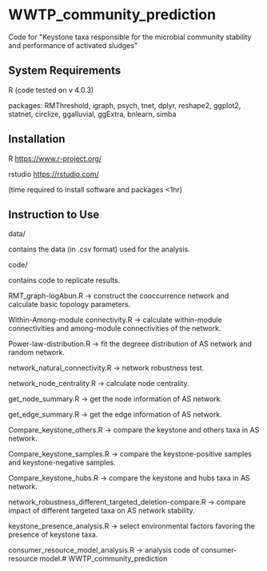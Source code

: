 # WWTP_community_prediction
Code for "Keystone taxa responsible for the microbial community stability and performance of activated sludges"

## System Requirements

R (code tested on v 4.0.3)

packages: RMThreshold, igraph, psych, tnet, dplyr, reshape2, ggplot2, statnet, circlize, ggalluvial, ggExtra, bnlearn, simba


## Installation

R https://www.r-project.org/

rstudio https://rstudio.com/

(time required to install software and packages <1hr)

## Instruction to Use

data/

contains the data (in .csv format) used for the analysis.


code/

contains code to replicate results. 

RMT_graph-logAbun.R -> construct the cooccurrence network and calculate basic topology parameters.

Within-Among-module connectivity.R -> calculate within-module connectivities and among-module connectivities of the network.

Power-law-distribution.R -> fit the degreee distribution of AS network and random network.

network_natural_connectivity.R -> network robustness test.

network_node_centrality.R -> calculate node centrality.

get_node_summary.R -> get the node information of AS network.

get_edge_summary.R -> get the edge information of AS network.

Compare_keystone_others.R -> compare the keystone and others taxa in AS network.

Compare_keystone_samples.R -> compare the keystone-positive samples and keystone-negative samples.

Compare_keystone_hubs.R -> compare the keystone and hubs taxa in AS network.

network_robustness_different_targeted_deletion-compare.R -> compare impact of different targeted taxa on AS network stability.

keystone_presence_analysis.R -> select environmental factors favoring the presence of keystone taxa.

consumer_resource_model_analysis.R -> analysis code of consumer-resource model.# WWTP_community_prediction
